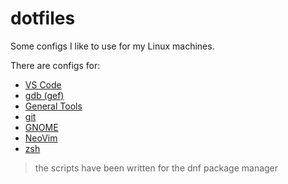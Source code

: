 # dotfiles

Some configs I like to use for my Linux machines.

There are configs for:  
- [VS Code](code/)  
- [gdb (gef)](gdb/gdb.md)  
- [General Tools](general/)  
- [git](git/)  
- [GNOME](gnome/gnome.md)  
- [NeoVim](nvim/nvim.md)  
- [zsh](zsh/zsh.md)  

> the scripts have been written for the dnf package manager